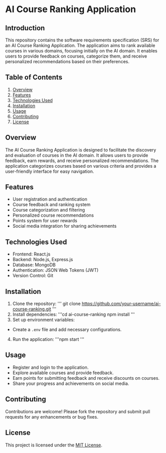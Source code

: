 # AI Course Ranking Application

## Introduction

This repository contains the software requirements specification (SRS) for an AI Course Ranking Application. The application aims to rank available courses in various domains, focusing initially on the AI domain. It enables users to provide feedback on courses, categorize them, and receive personalized recommendations based on their preferences.

## Table of Contents

1. [Overview](#overview)
2. [Features](#features)
3. [Technologies Used](#technologies-used)
4. [Installation](#installation)
5. [Usage](#usage)
6. [Contributing](#contributing)
7. [License](#license)

## Overview

The AI Course Ranking Application is designed to facilitate the discovery and evaluation of courses in the AI domain. It allows users to provide feedback, earn rewards, and receive personalized recommendations. The application categorizes courses based on various criteria and provides a user-friendly interface for easy navigation.

## Features

- User registration and authentication
- Course feedback and ranking system
- Course categorization and filtering
- Personalized course recommendations
- Points system for user rewards
- Social media integration for sharing achievements

## Technologies Used

- Frontend: React.js
- Backend: Node.js, Express.js
- Database: MongoDB
- Authentication: JSON Web Tokens (JWT)
- Version Control: Git

## Installation

1. Clone the repository:
''' git clone https://github.com/your-username/ai-course-ranking.git
'''
2. Install dependencies:
'''cd ai-course-ranking
npm install
'''
3. Set up environment variables:
- Create a `.env` file and add necessary configurations.
4. Run the application:
'''npm start '''

## Usage

- Register and login to the application.
- Explore available courses and provide feedback.
- Earn points for submitting feedback and receive discounts on courses.
- Share your progress and achievements on social media.

## Contributing

Contributions are welcome! Please fork the repository and submit pull requests for any enhancements or bug fixes.

## License

This project is licensed under the [MIT License](LICENSE).
